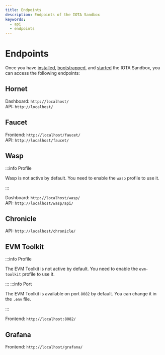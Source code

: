 ```yaml
---
title: Endpoints
description: Endpoints of the IOTA Sandbox
keywords:
  - api
  - endpoints
---
```


# Endpoints

Once you have [installed](../getting-started.md#install-the-iota-sandbox-using-docker),
[bootstrapped](../getting-started.md#bootstrap), 
and [started](../getting-started.md#start-the-iota-sandbox) the IOTA Sandbox,
you can access the following endpoints:

## Hornet

Dashboard: `http://localhost/`  
API: `http://localhost/`

## Faucet

Frontend: `http://localhost/faucet/`  
API: `http://localhost/faucet/`

## Wasp

:::info Profile

Wasp is not active by default. You need to enable the `wasp` profile to use it.

:::

Dashboard: `http://localhost/wasp/`  
API: `http://localhost/wasp/api/`

## Chronicle

API: `http://localhost/chronicle/`

## EVM Toolkit

:::info Profile

The EVM Toolkit is not active by default. You need to enable the `evm-toolkit` profile to use it.

:::
:::info Port

The EVM Toolkit is available on port `8082` by default. You can change it in the `.env` file.

:::

Frontend: `http://localhost:8082/`

## Grafana

Frontend: `http://localhost/grafana/`
